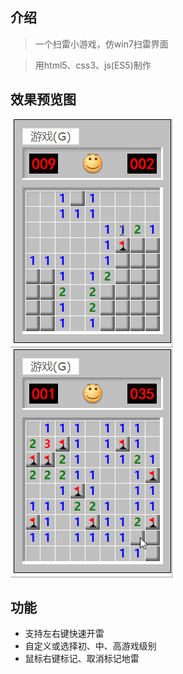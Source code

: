 ## 介绍

> 一个扫雷小游戏，仿win7扫雷界面

> 用html5、css3、js(ES5)制作

## 效果预览图

![Alt text](/readmeImg/preview.gif "操作示意图-操作")
![Alt text](/readmeImg/win.gif "操作示意图-获胜")

## 功能
* 支持左右键快速开雷
* 自定义或选择初、中、高游戏级别
* 鼠标右键标记、取消标记地雷
